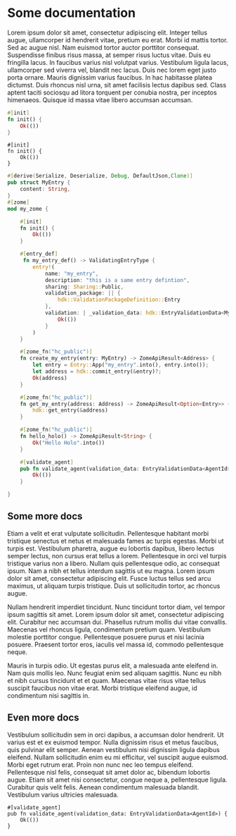 # Some documentation

Lorem ipsum dolor sit amet, consectetur adipiscing elit. Integer tellus augue, ullamcorper id hendrerit vitae, pretium eu erat. Morbi id mattis tortor. Sed ac augue nisl. Nam euismod tortor auctor porttitor consequat. Suspendisse finibus risus massa, at semper risus luctus vitae. Duis eu fringilla lacus. In faucibus varius nisl volutpat varius. Vestibulum ligula lacus, ullamcorper sed viverra vel, blandit nec lacus. Duis nec lorem eget justo porta ornare. Mauris dignissim varius faucibus. In hac habitasse platea dictumst. Duis rhoncus nisl urna, sit amet facilisis lectus dapibus sed. Class aptent taciti sociosqu ad litora torquent per conubia nostra, per inceptos himenaeos. Quisque id massa vitae libero accumsan accumsan.

```rust
#[init]
fn init() {
    Ok(())
}
```
```
#[init]
fn init() {
    Ok(())
}
```

```rust
#[derive(Serialize, Deserialize, Debug, DefaultJson,Clone)]
pub struct MyEntry {
    content: String,
}
#[zome]
mod my_zome {

    #[init]
    fn init() {
        Ok(())
    }

    #[entry_def]
     fn my_entry_def() -> ValidatingEntryType {
        entry!(
            name: "my_entry",
            description: "this is a same entry defintion",
            sharing: Sharing::Public,
            validation_package: || {
                hdk::ValidationPackageDefinition::Entry
            },
            validation: | _validation_data: hdk::EntryValidationData<MyEntry>| {
                Ok(())
            }
        )
    }

    #[zome_fn("hc_public")]
    fn create_my_entry(entry: MyEntry) -> ZomeApiResult<Address> {
        let entry = Entry::App("my_entry".into(), entry.into());
        let address = hdk::commit_entry(&entry)?;
        Ok(address)
    }

    #[zome_fn("hc_public")]
    fn get_my_entry(address: Address) -> ZomeApiResult<Option<Entry>> {
        hdk::get_entry(&address)
    }

    #[zome_fn("hc_public")]
    fn hello_holo() -> ZomeApiResult<String> {
        Ok("Hello Holo".into())
    }

    #[validate_agent]
    pub fn validate_agent(validation_data: EntryValidationData<AgentId>) {
        Ok(())
    }

}

```

## Some more docs

Etiam a velit et erat vulputate sollicitudin. Pellentesque habitant morbi tristique senectus et netus et malesuada fames ac turpis egestas. Morbi ut turpis est. Vestibulum pharetra, augue eu lobortis dapibus, libero lectus semper lectus, non cursus erat tellus a lorem. Pellentesque in orci vel turpis tristique varius non a libero. Nullam quis pellentesque odio, ac consequat ipsum. Nam a nibh et tellus interdum sagittis ut eu magna. Lorem ipsum dolor sit amet, consectetur adipiscing elit. Fusce luctus tellus sed arcu maximus, ut aliquam turpis tristique. Duis ut sollicitudin tortor, ac rhoncus augue.

Nullam hendrerit imperdiet tincidunt. Nunc tincidunt tortor diam, vel tempor ipsum sagittis sit amet. Lorem ipsum dolor sit amet, consectetur adipiscing elit. Curabitur nec accumsan dui. Phasellus rutrum mollis dui vitae convallis. Maecenas vel rhoncus ligula, condimentum pretium quam. Vestibulum molestie porttitor congue. Pellentesque posuere purus et nisi lacinia posuere. Praesent tortor eros, iaculis vel massa id, commodo pellentesque neque.

Mauris in turpis odio. Ut egestas purus elit, a malesuada ante eleifend in. Nam quis mollis leo. Nunc feugiat enim sed aliquam sagittis. Nunc eu nibh et nibh cursus tincidunt et et quam. Maecenas vitae risus vitae tellus suscipit faucibus non vitae erat. Morbi tristique eleifend augue, id condimentum nisi sagittis in.

## Even more docs

Vestibulum sollicitudin sem in orci dapibus, a accumsan dolor hendrerit. Ut varius est et ex euismod tempor. Nulla dignissim risus et metus faucibus, quis pulvinar elit semper. Aenean vestibulum nisi dignissim ligula dapibus eleifend. Nullam sollicitudin enim eu mi efficitur, vel suscipit augue euismod. Morbi eget rutrum erat. Proin non nunc nec leo tempus eleifend. Pellentesque nisl felis, consequat sit amet dolor ac, bibendum lobortis augue. Etiam sit amet nisi consectetur, congue neque a, pellentesque ligula. Curabitur quis velit felis. Aenean condimentum malesuada blandit. Vestibulum varius ultricies malesuada.
```
#[validate_agent]
pub fn validate_agent(validation_data: EntryValidationData<AgentId>) {
    Ok(())
}

```
